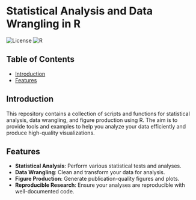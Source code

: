 # Statistical Analysis and Data Wrangling in R

![License](https://img.shields.io/badge/license-MIT-brightgreen)
![R](https://img.shields.io/badge/R-4.0.0-blue)

## Table of Contents
- [Introduction](#introduction)
- [Features](#features)

## Introduction
This repository contains a collection of scripts and functions for statistical analysis, data wrangling, and figure production using R. The aim is to provide tools and examples to help you analyze your data efficiently and produce high-quality visualizations.

## Features
- **Statistical Analysis**: Perform various statistical tests and analyses.
- **Data Wrangling**: Clean and transform your data for analysis.
- **Figure Production**: Generate publication-quality figures and plots.
- **Reproducible Research**: Ensure your analyses are reproducible with well-documented code.
